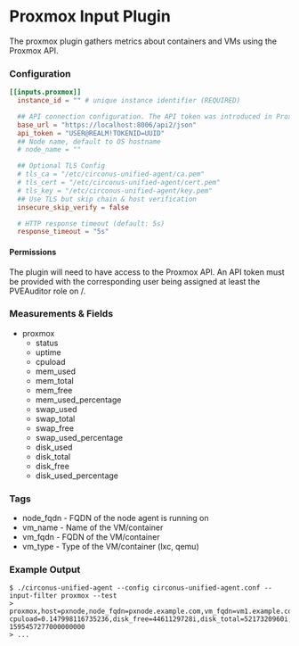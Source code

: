 # Proxmox Input Plugin

The proxmox plugin gathers metrics about containers and VMs using the Proxmox API.

### Configuration

```toml
[[inputs.proxmox]]
  instance_id = "" # unique instance identifier (REQUIRED)

  ## API connection configuration. The API token was introduced in Proxmox v6.2. Required permissions for user and token: PVEAuditor role on /.
  base_url = "https://localhost:8006/api2/json"
  api_token = "USER@REALM!TOKENID=UUID"
  ## Node name, default to OS hostname
  # node_name = ""

  ## Optional TLS Config
  # tls_ca = "/etc/circonus-unified-agent/ca.pem"
  # tls_cert = "/etc/circonus-unified-agent/cert.pem"
  # tls_key = "/etc/circonus-unified-agent/key.pem"
  ## Use TLS but skip chain & host verification
  insecure_skip_verify = false

  # HTTP response timeout (default: 5s)
  response_timeout = "5s"
```

#### Permissions

The plugin will need to have access to the Proxmox API. An API token
must be provided with the corresponding user being assigned at least the PVEAuditor
role on /.

### Measurements & Fields

- proxmox
    - status
    - uptime
    - cpuload
    - mem_used
    - mem_total
    - mem_free
    - mem_used_percentage
    - swap_used
    - swap_total
    - swap_free
    - swap_used_percentage
    - disk_used
    - disk_total
    - disk_free
    - disk_used_percentage

### Tags

- node_fqdn - FQDN of the node agent is running on
- vm_name - Name of the VM/container
- vm_fqdn - FQDN of the VM/container
- vm_type - Type of the VM/container (lxc, qemu)

### Example Output

```
$ ./circonus-unified-agent --config circonus-unified-agent.conf --input-filter proxmox --test
> proxmox,host=pxnode,node_fqdn=pxnode.example.com,vm_fqdn=vm1.example.com,vm_name=vm1,vm_type=lxc cpuload=0.147998116735236,disk_free=4461129728i,disk_total=5217320960i,disk_used=756191232i,disk_used_percentage=14,mem_free=1046827008i,mem_total=1073741824i,mem_used=26914816i,mem_used_percentage=2,status="running",swap_free=536698880i,swap_total=536870912i,swap_used=172032i,swap_used_percentage=0,uptime=1643793i 1595457277000000000
> ...
```
